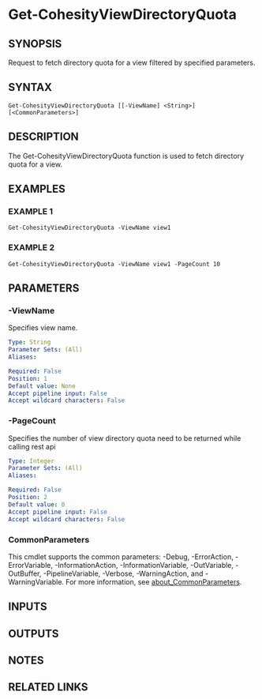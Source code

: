 # Get-CohesityViewDirectoryQuota

## SYNOPSIS
Request to fetch directory quota for a view filtered by specified parameters.

## SYNTAX

```
Get-CohesityViewDirectoryQuota [[-ViewName] <String>] [<CommonParameters>]
```

## DESCRIPTION
The Get-CohesityViewDirectoryQuota function is used to fetch directory quota for a view.

## EXAMPLES

### EXAMPLE 1
```
Get-CohesityViewDirectoryQuota -ViewName view1
```

### EXAMPLE 2
```
Get-CohesityViewDirectoryQuota -ViewName view1 -PageCount 10
```

## PARAMETERS

### -ViewName
Specifies view name.

```yaml
Type: String
Parameter Sets: (All)
Aliases:

Required: False
Position: 1
Default value: None
Accept pipeline input: False
Accept wildcard characters: False
```

### -PageCount
Specifies the number of view directory quota need to be returned while calling rest api

```yaml
Type: Integer
Parameter Sets: (All)
Aliases:

Required: False
Position: 2
Default value: 0
Accept pipeline input: False
Accept wildcard characters: False
```

### CommonParameters
This cmdlet supports the common parameters: -Debug, -ErrorAction, -ErrorVariable, -InformationAction, -InformationVariable, -OutVariable, -OutBuffer, -PipelineVariable, -Verbose, -WarningAction, and -WarningVariable. For more information, see [about_CommonParameters](http://go.microsoft.com/fwlink/?LinkID=113216).

## INPUTS

## OUTPUTS

## NOTES

## RELATED LINKS
